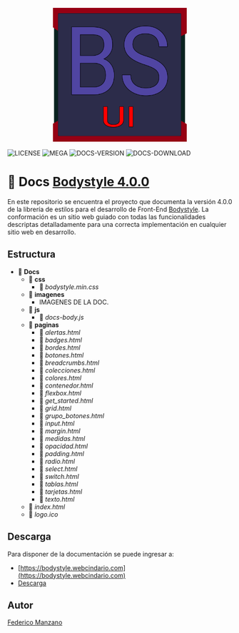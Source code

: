 <p align="center"> 
    <img src="logo/logo.png" width="300px">
</p>


![LICENSE](https://img.shields.io/badge/LICENSE-MIT-purple)
![MEGA](https://img.shields.io/badge/MEGA-Download-green)
![DOCS-VERSION](https://img.shields.io/badge/Documentation-V1.0.0-blue)
![DOCS-DOWNLOAD](https://img.shields.io/badge/Documentation-Download-blue)

# :green_book: Docs [Bodystyle 4.0.0](https://github.com/FedeManzano/bodystyle)

En este repositorio se encuentra el proyecto que documenta la versión 4.0.0 de la librería de estilos para el desarrollo de Front-End [Bodystyle](https://github.com/FedeManzano/bodystyle). La conformación es un sitio web guiado con todas las funcionalidades descriptas detalladamente para una correcta implementación en cualquier sitio web en desarrollo.

## Estructura

- :green_book: <b>Docs</b>
    - :open_file_folder: <b>css</b>
        - :page_facing_up: <i>bodystyle.min.css</i>
    - :open_file_folder: <b>imagenes</b>
        - IMAGENES DE LA DOC.
    - :open_file_folder: <b>js</b>
        - :page_facing_up: <i>docs-body.js</i>
    - :open_file_folder: <b>paginas</b>
        - :page_facing_up: <i>alertas.html</i>
        - :page_facing_up: <i>badges.html</i>
        - :page_facing_up: <i>bordes.html</i>
        - :page_facing_up: <i>botones.html</i>
        - :page_facing_up: <i>breadcrumbs.html</i>
        - :page_facing_up: <i>colecciones.html</i>
        - :page_facing_up: <i>colores.html</i>
        - :page_facing_up: <i>contenedor.html</i>
        - :page_facing_up: <i>flexbox.html</i>
        - :page_facing_up: <i>get_started.html</i>
        - :page_facing_up: <i>grid.html</i>
        - :page_facing_up: <i>grupo_botones.html</i>
        - :page_facing_up: <i>input.html</i>
        - :page_facing_up: <i>margin.html</i>
        - :page_facing_up: <i>medidas.html</i>
        - :page_facing_up: <i>opacidad.html</i>
        - :page_facing_up: <i>padding.html</i>
        - :page_facing_up: <i>radio.html</i>
        - :page_facing_up: <i>select.html</i>
        - :page_facing_up: <i>switch.html</i>
        - :page_facing_up: <i>tablas.html</i>
        - :page_facing_up: <i>tarjetas.html</i>
        - :page_facing_up: <i>texto.html</i>
    - :page_facing_up: <i>index.html</i>
    - :page_facing_up: <i>logo.ico</i>

## Descarga

Para disponer de la documentación se puede ingresar a: <br>

- [https://bodystyle.webcindario.com](https://bodystyle.webcindario.com)
- [Descarga]()


## Autor
[Federico Manzano](https://github.com/FedeManzano)